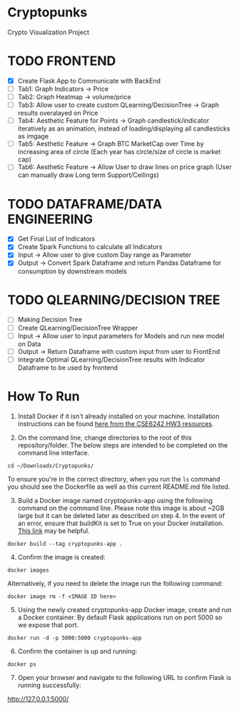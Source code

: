 # Cryptopunks
 Crypto Visualization Project
 
 # TODO FRONTEND
  - [x] Create Flask App to Communicate with BackEnd
  - [ ] Tab1: Graph Indicators -> Price
  - [ ] Tab2: Graph Heatmap -> volume/price
  - [ ] Tab3: Allow user to create custom QLearning/DecisionTree -> Graph results overalayed on Price
  - [ ] Tab4: Aesthetic Feature for Points -> Graph candlestick/indicator iteratively as an animation, instead of loading/displaying all candlesticks as imgage
  - [ ] Tab5: Aesthetic Feature -> Graph BTC MarketCap over Time by increasing area of circle (Each year has circle/size of circle is market cap)
  - [ ] Tab6: Aesthetic Feature -> Allow User to draw lines on price graph (User can manually draw Long term Support/Ceilings)
 
 # TODO DATAFRAME/DATA ENGINEERING
  - [x] Get Final List of Indicators
  - [x] Create Spark Functions to calculate all Indicators
   - [x] Input -> Allow user to give custom Day range as Parameter
   - [x] Output -> Convert Spark Dataframe and return Pandas Dataframe for consumption by downstream models
 
 # TODO QLEARNING/DECISION TREE
  - [ ] Making Decision Tree
  - [ ] Create QLearning/DecisionTree Wrapper 
   - [ ] Input -> Allow user to input parameters for Models and run new model on Data
   - [ ] Output -> Return Dataframe with custom input from user to FrontEnd
  - [ ] Integrate Optimal QLearning/DecisionTree results with Indicator Dataframe to be used by frontend 

# How To Run
1. Install Docker if it isn't already installed on your machine. Installation instructions can be found [here from the CSE6242 HW3 resources](https://poloclub.github.io/cse6242-2022spring-online/hw3/Docker_Getting_Started_Guide_Spring_2022.pdf).



2. On the command line, change directories to the root of this repository/folder. The below steps are intended to be completed on the command line interface.

`cd ~/Downloads/Cryptopunks/`

To ensure you're in the correct directory, when you run the `ls` command you should see the Dockerfile as well as this current README.md file listed.


3. Build a Docker image named cryptopunks-app using the following command on the command line. Please note this image is about ~2GB large but it can be deleted later as described on step 4. In the event of an error, ensure that buildKit is set to True on your Docker installation. [This link](https://stackoverflow.com/questions/64221861/an-error-failed-to-solve-with-frontend-dockerfile-v0) may be helpful.

`docker build --tag cryptopunks-app .`


4. Confirm the image is created:

`docker images`

Alternatively, if you need to delete the image run the following command:

`docker image rm -f <IMAGE ID here>`


5. Using the newly created cryptopunks-app Docker image, create and run a Docker container. By default Flask applications run on port 5000 so we expose that port.

`docker run -d -p 5000:5000 cryptopunks-app`


6. Confirm the container is up and running:

`docker ps`


7. Open your browser and navigate to the following URL to confirm Flask is running successfully:

http://127.0.0.1:5000/ 
